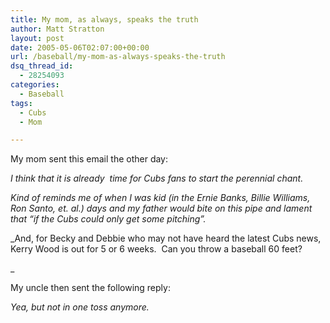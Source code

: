 ```yaml
---
title: My mom, as always, speaks the truth
author: Matt Stratton
layout: post
date: 2005-05-06T02:07:00+00:00
url: /baseball/my-mom-as-always-speaks-the-truth
dsq_thread_id:
  - 28254093
categories:
  - Baseball
tags:
  - Cubs
  - Mom

---
```

My mom sent this email the other day:

_I think that it is already  time for Cubs fans to start the perennial chant._

_Kind of reminds me of when I was kid (in the Ernie Banks, Billie Williams, Ron Santo, et. al.) days and my father would bite on this pipe and lament that &#8220;if the Cubs could only get some pitching&#8221;._ 

_And, for Becky and Debbie who may not have heard the latest Cubs news, Kerry Wood is out for 5 or 6 weeks.  Can you throw a baseball 60 feet?
  
_ 
  
My uncle then sent the following reply:

_Yea, but not in one toss anymore._